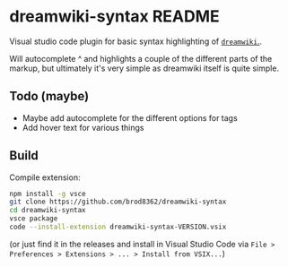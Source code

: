 # dreamwiki-syntax README

Visual studio code plugin for basic syntax highlighting of  [`dreamwiki`.](https://github.com/free-ghz/dreamwiki).

Will autocomplete ^ and highlights a couple of the different parts of the markup, but ultimately it's very simple as dreamwiki itself is quite simple.

## Todo (maybe)
- Maybe add autocomplete for the different options for tags
- Add hover text for various things

## Build
Compile extension:
```bash
npm install -g vsce
git clone https://github.com/brod8362/dreamwiki-syntax
cd dreamwiki-syntax
vsce package
code --install-extension dreamwiki-syntax-VERSION.vsix
```
(or just find it in the releases and install in Visual Studio Code via `File > Preferences > Extensions > ... > Install from VSIX...`)